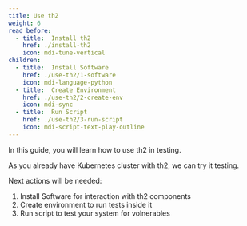 ```yaml
---
title: Use th2
weight: 6
read_before:
  - title:  Install th2
    href: ./install-th2
    icon: mdi-tune-vertical
children:
  - title:  Install Software
    href: ./use-th2/1-software
    icon: mdi-language-python
  - title:  Create Environment
    href: ./use-th2/2-create-env
    icon: mdi-sync
  - title:  Run Script
    href: ./use-th2/3-run-script
    icon: mdi-script-text-play-outline
---
```


In this guide, you will learn how to use th2 in testing.

<!--more-->

As you already have Kubernetes cluster with th2, we can try it testing.

Next actions will be needed:

1. Install Software for interaction with th2 components
2. Create environment to run tests inside it
3. Run script to test your system for volnerables

<recommendations :items="children"></recommendations>